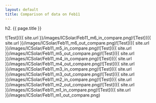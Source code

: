 ```yaml
---
layout: default
title: Comparison of data on Feb11
---
```

h2. {{ page.title }}

![Test]({{ site.url }}/images/ICSolar/Feb11_m6_in_compare.png)![Test]({{ site.url }}/images/ICSolar/Feb11_m6_out_compare.png)![Test]({{ site.url }}/images/ICSolar/Feb11_m5_in_compare.png)![Test]({{ site.url }}/images/ICSolar/Feb11_m5_out_compare.png)![Test]({{ site.url }}/images/ICSolar/Feb11_m4_in_compare.png)![Test]({{ site.url }}/images/ICSolar/Feb11_m4_out_compare.png)![Test]({{ site.url }}/images/ICSolar/Feb11_m3_in_compare.png)![Test]({{ site.url }}/images/ICSolar/Feb11_m3_out_compare.png)![Test]({{ site.url }}/images/ICSolar/Feb11_m2_in_compare.png)![Test]({{ site.url }}/images/ICSolar/Feb11_m2_out_compare.png)![Test]({{ site.url }}/images/ICSolar/Feb11_m1_in_compare.png)![Test]({{ site.url }}/images/ICSolar/Feb11_m1_out_compare.png)